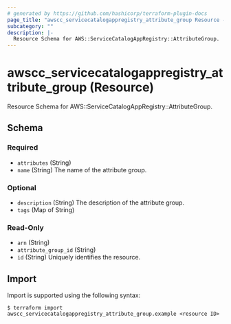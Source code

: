 ```yaml
---
# generated by https://github.com/hashicorp/terraform-plugin-docs
page_title: "awscc_servicecatalogappregistry_attribute_group Resource - terraform-provider-awscc"
subcategory: ""
description: |-
  Resource Schema for AWS::ServiceCatalogAppRegistry::AttributeGroup.
---
```


# awscc_servicecatalogappregistry_attribute_group (Resource)

Resource Schema for AWS::ServiceCatalogAppRegistry::AttributeGroup.



<!-- schema generated by tfplugindocs -->
## Schema

### Required

- `attributes` (String)
- `name` (String) The name of the attribute group.

### Optional

- `description` (String) The description of the attribute group.
- `tags` (Map of String)

### Read-Only

- `arn` (String)
- `attribute_group_id` (String)
- `id` (String) Uniquely identifies the resource.

## Import

Import is supported using the following syntax:

```shell
$ terraform import awscc_servicecatalogappregistry_attribute_group.example <resource ID>
```
